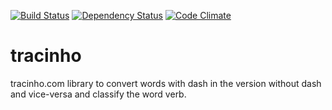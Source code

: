 [![Build Status](https://travis-ci.org/rikas/tracinho.svg)](https://travis-ci.org/rikas/tracinho) [![Dependency Status](https://gemnasium.com/rikas/tracinho.svg)](https://gemnasium.com/rikas/tracinho) [![Code Climate](https://codeclimate.com/github/rikas/tracinho/badges/gpa.svg)](https://codeclimate.com/github/rikas/tracinho)

tracinho
========

tracinho.com library to convert words with dash in the version without dash and vice-versa and classify the word verb.
